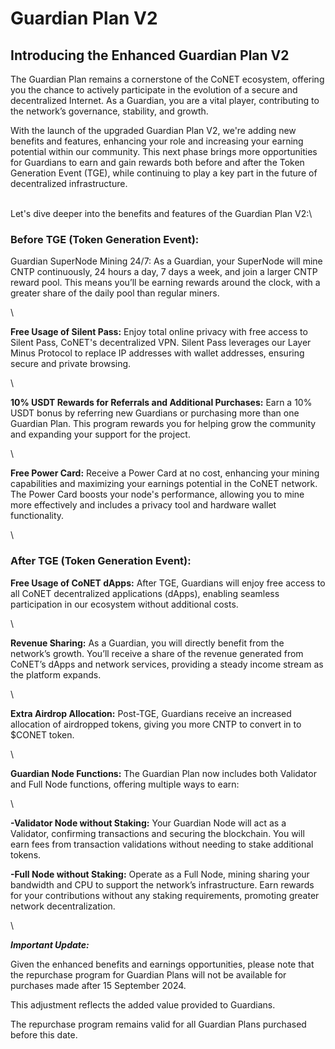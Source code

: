 # Guardian Plan V2

## **Introducing the Enhanced Guardian Plan V2**

The Guardian Plan remains a cornerstone of the CoNET ecosystem, offering you the chance to actively participate in the evolution of a secure and decentralized Internet. As a Guardian, you are a vital player, contributing to the network’s governance, stability, and growth.

With the launch of the upgraded Guardian Plan V2, we're adding new benefits and features, enhancing your role and increasing your earning potential within our community. This next phase brings more opportunities for Guardians to earn and gain rewards both before and after the Token Generation Event (TGE), while continuing to play a key part in the future of decentralized infrastructure.

\
Let's dive deeper into the benefits and features of the Guardian Plan V2:\


### **Before TGE (Token Generation Event):**

Guardian SuperNode Mining 24/7: As a Guardian, your SuperNode will mine CNTP continuously, 24 hours a day, 7 days a week, and join a larger CNTP reward pool. This means you’ll be earning rewards around the clock, with a greater share of the daily pool than regular miners.

\


**Free Usage of Silent Pass:** Enjoy total online privacy with free access to Silent Pass, CoNET's decentralized VPN. Silent Pass leverages our Layer Minus Protocol to replace IP addresses with wallet addresses, ensuring secure and private browsing.

\


**10% USDT Rewards for Referrals and Additional Purchases:** Earn a 10% USDT bonus by referring new Guardians or purchasing more than one Guardian Plan. This program rewards you for helping grow the community and expanding your support for the project.

\


**Free Power Card:** Receive a Power Card at no cost, enhancing your mining capabilities and maximizing your earnings potential in the CoNET network. The Power Card boosts your node's performance, allowing you to mine more effectively and includes a privacy tool and hardware wallet functionality.

\


### **After TGE (Token Generation Event):**

**Free Usage of CoNET dApps:** After TGE, Guardians will enjoy free access to all CoNET decentralized applications (dApps), enabling seamless participation in our ecosystem without additional costs.

\


**Revenue Sharing:** As a Guardian, you will directly benefit from the network’s growth. You’ll receive a share of the revenue generated from CoNET’s dApps and network services, providing a steady income stream as the platform expands.

\


**Extra Airdrop Allocation:** Post-TGE, Guardians receive an increased allocation of airdropped tokens, giving you more CNTP to convert in to $CONET token.

\


**Guardian Node Functions:** The Guardian Plan now includes both Validator and Full Node functions, offering multiple ways to earn:

\


**-Validator Node without Staking:** Your Guardian Node will act as a Validator, confirming transactions and securing the blockchain. You will earn fees from transaction validations without needing to stake additional tokens.

**-Full Node without Staking:** Operate as a Full Node, mining sharing your bandwidth and CPU to support the network’s infrastructure. Earn rewards for your contributions without any staking requirements, promoting greater network decentralization.

\


_**Important Update:**_

Given the enhanced benefits and earnings opportunities, please note that the repurchase program for Guardian Plans will not be available for purchases made after 15 September 2024.&#x20;

This adjustment reflects the added value provided to Guardians.&#x20;

The repurchase program remains valid for all Guardian Plans purchased before this date.
